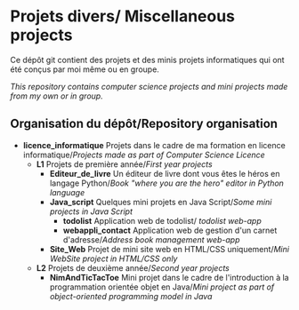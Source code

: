 # Projets divers/ Miscellaneous projects

Ce dépôt git contient des projets et des minis projets informatiques qui ont été conçus par moi même ou en groupe.

*This repository contains computer science projects and mini projects made from my own or in group.*

## Organisation du dépôt/Repository organisation


- **licence_informatique** Projets dans le cadre de ma formation en licence informatique/*Projects made as part of Computer Science Licence*
  - **L1** Projets de première année/*First year projects*
    - **Editeur_de_livre** Un éditeur de livre dont vous êtes le héros en langage Python/*Book "where you are the hero" editor in Python language*
    - **Java_script** Quelques mini projets en Java Script/*Some mini projects in Java Script*
      - **todolist** Application web de todolist/ *todolist web-app*
      - **webappli_contact** Application web de gestion d'un carnet d'adresse/*Address book management web-app*
    - **Site_Web** Projet de mini site web en HTML/CSS uniquement/*Mini WebSite project in HTML/CSS only*
  - **L2** Projets de deuxième année/*Second year projects*
    - **NimAndTicTacToe** Mini projet dans le cadre de l'introduction à la programmation orientée objet en Java/*Mini project as part of object-oriented programming model in Java*
